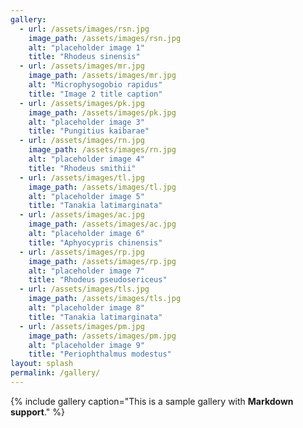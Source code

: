 ```yaml
---
gallery:
  - url: /assets/images/rsn.jpg
    image_path: /assets/images/rsn.jpg
    alt: "placeholder image 1"
    title: "Rhodeus sinensis"
  - url: /assets/images/mr.jpg
    image_path: /assets/images/mr.jpg
    alt: "Microphysogobio rapidus"
    title: "Image 2 title caption"
  - url: /assets/images/pk.jpg
    image_path: /assets/images/pk.jpg
    alt: "placeholder image 3"
    title: "Pungitius kaibarae"
  - url: /assets/images/rn.jpg
    image_path: /assets/images/rn.jpg
    alt: "placeholder image 4"
    title: "Rhodeus smithii"
  - url: /assets/images/tl.jpg
    image_path: /assets/images/tl.jpg
    alt: "placeholder image 5"
    title: "Tanakia latimarginata"
  - url: /assets/images/ac.jpg
    image_path: /assets/images/ac.jpg
    alt: "placeholder image 6"
    title: "Aphyocypris chinensis"
  - url: /assets/images/rp.jpg
    image_path: /assets/images/rp.jpg
    alt: "placeholder image 7"
    title: "Rhodeus pseudosericeus"
  - url: /assets/images/tls.jpg
    image_path: /assets/images/tls.jpg
    alt: "placeholder image 8"
    title: "Tanakia latimarginata"
  - url: /assets/images/pm.jpg
    image_path: /assets/images/pm.jpg
    alt: "placeholder image 9"
    title: "Periophthalmus modestus"
layout: splash
permalink: /gallery/
---
```

{% include gallery caption="This is a sample gallery with **Markdown support**." %}